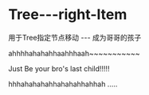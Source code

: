 # Tree---right-Item
用于Tree指定节点移动 --- 成为哥哥的孩子


ahhhhahahahhaahhhaah~~~~~~~~~~~


Just Be your bro's last child!!!!!

hhhahahahahhahahahhahhah .....
